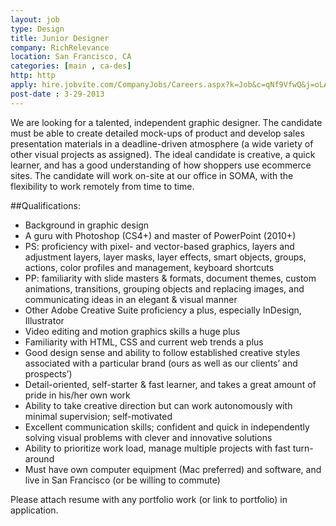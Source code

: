 ```yaml
---
layout: job
type: Design
title: Junior Designer
company: RichRelevance
location: San Francisco, CA
categories: [main , ca-des]
http: http
apply: hire.jobvite.com/CompanyJobs/Careers.aspx?k=Job&c=qNf9VfwQ&j=oLAhXfwj
post-date : 3-29-2013
---
```


We are looking for a talented, independent graphic designer. The candidate must be able to create detailed mock-ups of product and develop sales presentation materials in a deadline-driven atmosphere (a wide variety of other visual projects as assigned). The ideal candidate is creative, a quick learner, and has a good understanding of how shoppers use ecommerce sites. The candidate will work on-site at our office in SOMA, with the flexibility to work remotely from time to time.

##Qualifications:

* Background in graphic design
* A guru with Photoshop (CS4+) and master of PowerPoint (2010+)
* PS: proficiency with pixel- and vector-based graphics, layers and adjustment layers, layer masks, layer effects, smart objects, groups, actions, color profiles and management, keyboard shortcuts
* PP: familiarity with slide masters & formats, document themes, custom animations, transitions, grouping objects and replacing images, and communicating ideas in an elegant & visual manner
* Other Adobe Creative Suite proficiency a plus, especially InDesign, Illustrator
* Video editing and motion graphics skills a huge plus
* Familiarity with HTML, CSS and current web trends a plus
* Good design sense and ability to follow established creative styles associated with a particular brand (ours as well as our clients’ and prospects’)
* Detail-oriented, self-starter & fast learner, and takes a great amount of pride in his/her own work
* Ability to take creative direction but can work autonomously with minimal supervision; self-motivated
* Excellent communication skills; confident and quick in independently solving visual problems with clever and innovative solutions
* Ability to prioritize work load, manage multiple projects with fast turn-around
* Must have own computer equipment (Mac preferred) and software, and live in San Francisco (or be willing to commute)

Please attach resume with any portfolio work (or link to portfolio) in application.